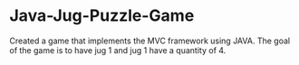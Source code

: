 # Java-Jug-Puzzle-Game
Created a game that implements the MVC framework using JAVA. The goal of the game is to have jug 1 and jug 1 have a quantity of 4.
